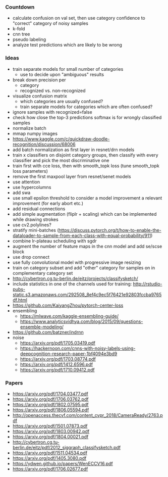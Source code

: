 ### Countdown

* calculate confusion on val set, then use category confidence to "correct" category of noisy samples
* k-fold
* cnn tree
* pseudo labeling
* analyze test predictions which are likely to be wrong


### Ideas

* train separate models for small number of categories
  * use to decide upon "ambiguous" results
* break down precision per
  * category
  * recognized vs. non-recognized
* visualize confusion matrix
  * which categories are usually confused?
  * train separate models for categories which are often confused?
* ignore samples with recognized=false
* check how close the top-3 predictions softmax is for wrongly classified samples
* normalize batch
* mmap numpy images
* https://www.kaggle.com/c/quickdraw-doodle-recognition/discussion/68006
* add batch normalization as first layer in resnet/drn models
* train x classifiers on disjoint category groups, then classify with every classifier and pick the most discriminative one
* train first with cce loss, then with smooth_topk loss (tune smooth_topk loss parameters)
* remove the first maxpool layer from resnet/senet models
* use attention
* use hypercolumns
* add swa
* use small epsilon threshold to consider a model improvement a relevant improvement (for early abort etc.)
* add residual connections
* add simple augmentation (fliplr + scaling) which can be implemented while drawing strokes
* use cv2.polylines?
* stratify mini-batches (https://discuss.pytorch.org/t/how-to-enable-the-dataloader-to-sample-from-each-class-with-equal-probability/911)
* combine lr-plateau scheduling with sgdr
* augment the number of feature maps in the cnn model and add se/scse block
* use drop connect
* use fully convolutional model with progressive image resizing
* train on category subset and add "other" category for samples on in complementary category set
* http://cybertron.cg.tu-berlin.de/eitz/projects/classifysketch/
* include statistics in one of the channels used for training: http://rstudio-pubs-static.s3.amazonaws.com/292508_8ef4c9ec5f76421e92803fccba9765df.html
* https://github.com/KaiyangZhou/pytorch-center-loss
* ensembling
  * https://mlwave.com/kaggle-ensembling-guide/
  * https://www.analyticsvidhya.com/blog/2015/09/questions-ensemble-modeling/
* https://github.com/batzner/indrnn
* noise
  * https://arxiv.org/pdf/1705.03419.pdf
  * https://hackernoon.com/cnns-with-noisy-labels-using-deepcognition-research-paper-1bf4094e3bd9
  * https://arxiv.org/pdf/1703.08774.pdf
  * https://arxiv.org/pdf/1412.6596.pdf
  * https://arxiv.org/pdf/1710.09412.pdf


### Papers

* https://arxiv.org/pdf/1704.03477.pdf
* https://arxiv.org/pdf/1706.03762.pdf
* https://arxiv.org/pdf/1802.07595.pdf
* https://arxiv.org/pdf/1806.05594.pdf
* http://openaccess.thecvf.com/content_cvpr_2018/CameraReady/2763.pdf
* https://arxiv.org/pdf/1501.07873.pdf
* https://arxiv.org/pdf/1803.00942.pdf
* https://arxiv.org/pdf/1804.00021.pdf
* http://cybertron.cg.tu-berlin.de/eitz/pdf/2012_siggraph_classifysketch.pdf
* https://arxiv.org/pdf/1511.04534.pdf
* https://arxiv.org/pdf/1405.3080.pdf
* https://ydwen.github.io/papers/WenECCV16.pdf
* https://arxiv.org/pdf/1706.02677.pdf
